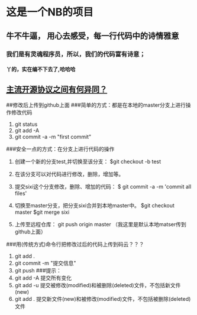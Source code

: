 # 这是一个NB的项目

## 牛不牛逼， 用心去感受，每一行代码中的诗情雅意

### 我们是有灵魂程序员，所以，我们的代码富有诗意；

#### 丫的，实在编不下去了,哈哈哈

## [主流开源协议之间有何异同？](https://www.zhihu.com/question/19568896)

##修改后上传到github上面
###简单的方式：都是在本地的master分支上进行操作修改代码
1. git status   
2. git add -A   
3. git commit -a -m "first commit"  

###安全一点的方式：在分支上进行代码的操作
1. 创建一个新的分支test,并切换至该分支：
$git checkout -b test

2. 在该分支可以对代码进行修改，删除，增加等。

3. 提交sixi这个分支修改，删除、增加的代码：
$ git commit -a -m 'commit all files'

4. 切换至master分支，把分支sixi合并到本地master中。
$git checkout master
$git merge sixi

6. 上传至远程仓库：
git push origin master
（我这里是默认本地matser传到github上面）

###用(传统方式)命令行把修改过后的代码上传到码云？？？
1. git add .
2. git commit -m "提交信息"
3. git push
###提示：
1. git add -A  提交所有变化  
2. git add -u  提交被修改(modified)和被删除(deleted)文件，不包括新文件(new)  
3. git add .  提交新文件(new)和被修改(modified)文件，不包括被删除(deleted)文件  